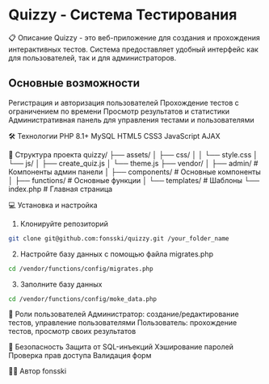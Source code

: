 # Quizzy - Система Тестирования
📋 Описание
Quizzy - это веб-приложение для создания и прохождения интерактивных тестов. Система предоставляет удобный интерфейс как для пользователей, так и для администраторов.

## Основные возможности
Регистрация и авторизация пользователей
Прохождение тестов с ограничением по времени
Просмотр результатов и статистики
Административная панель для управления тестами и пользователями

🛠 Технологии
PHP 8.1+
MySQL
HTML5
CSS3
JavaScript
AJAX

📁 Структура проекта
quizzy/
├── assets/
│   ├── css/
│   │   └── style.css
│   └── js/
│       ├── create_quiz.js
│       └── theme.js
├── vendor/
│   ├── admin/          # Компоненты админ панели
│   ├── components/     # Основные компоненты
│   ├── functions/      # Основные функции
│   └── templates/      # Шаблоны
└── index.php          # Главная страница

💻 Установка и настройка
1. Клонируйте репозиторий
```bash
git clone git@github.com:fonsski/quizzy.git /your_folder_name
```

2. Настройте базу данных с помощью файла migrates.php
```bash
cd /vendor/functions/config/migrates.php
```

3. Заполните базу данных
```bash
cd /vendor/functions/config/moke_data.php
```

👥 Роли пользователей
Администратор: создание/редактирование тестов, управление пользователями
Пользователь: прохождение тестов, просмотр своих результатов

🔐 Безопасность
Защита от SQL-инъекций
Хэширование паролей
Проверка прав доступа
Валидация форм

👨‍💻 Автор
fonsski
